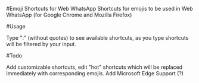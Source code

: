 #Emoji Shortcuts for Web WhatsApp
Shortcuts for emojis to be used in Web WhatsApp (for Google Chrome and Mozilla Firefox)

#Usage

Type ":" (without quotes) to see available shortcuts, as you type shortcuts will be filtered by your input.

#Todo

Add customizable shortcuts, edit "hot" shortcuts which will be replaced immediately with corresponding emojis.
Add Microsoft Edge Support (?)
